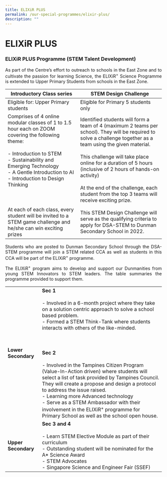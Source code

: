 ```yaml
---
title: ELIXiR PLUS
permalink: /our-special-programmes/elixir-plus/
description: ""
---
```

# ELIXiR PLUS

### ELIXiR PLUS Programme (STEM Talent Development)

<p style="text-align: justify;">As part of the Centre’s effort to outreach to schools in the East Zone and to cultivate the passion for learning Science, the ELIXiR<sup>+</sup> Science Programme is extended to Upper Primary Students from schools in the East Zone.</p>

| Introductory Class series        | STEM Design Challenge        |
|---------------------------------------------------------------------------------------------------------------------------------------------------------------------------------------------------------------------------------------------------------------------------------------------------------------------------------------------------------------------------|-------------------------------------------------------------------------------------------------------------------------------------------------------------------------------------------------------------------------------------------------------------------------------------------------------------------------------------------------------------------------------------------------------------------------------------------------------------------------------------------------------------------------|
| Eligible for: Upper Primary students               | Eligible for Primary 5 students only                |
| Comprises of 4 online modular classes of 1 to 1.5 hour each on ZOOM covering the following theme:<br><br>- Introduction to STEM<br>- Sustainability and Emerging Technology<br>- A Gentle Introduction to AI<br>- Introduction to Design Thinking<br><br><br><br>At each of each class, every student will be invited to a STEM game challenge and he/she can win exciting prizes | Identified students will form a team of 4 (maximum 2 teams per school). They will be required to solve a challenge together as a team using the given material.<br><br>This challenge will take place online for a duration of 5 hours (inclusive of 2 hours of hands-on activity)<br><br>At the end of the challenge, each student from the top 3 teams will receive exciting prize.<br><br>This STEM Design Challenge will serve as the qualifying criteria to apply for DSA-STEM to Dunman Secondary School in 2022. |

<p style="text-align: justify;">Students who are posted to Dunman Secondary School through the DSA-STEM programme will join a STEM related CCA as well as students in this CCA will be part of the ELIXiR<sup>+</sup> programme.</p>

<p style="text-align: justify;">The ELIXiR<sup>+</sup> program aims to develop and support our Dunmanities from young STEM Innovators to STEM leaders. The table summaries the programme provided to support them.</p>


|              |                           |
|------------------|-------------------------------------------------------------------------------------------------------------------------------------------------------------------------------------------------------------------------------------------------------------------------------------------------------------------------------------------------------------------------------------------------------------------------------------------------------------------------------------------------------------------------------------------------------------------------------------------------------------------------------------------------|
| **Lower Secondary**  | **Sec 1**<br><br>- Involved in a 6-month project where they take on a solution centric approach to solve a school based problem.<br>- Formed a STEM Think-Tank where students interacts with others of the like-minded.<br><br><br><br>**Sec 2**<br><br>- Involved in the Tampines Citizen Program (Value-In-Action driven) where students will select a list of task provided by Tampines Council. They will create a propose and design a protocol to address the issue raised.<br>- Learning more Advanced technology<br>- Serve as a STEM Ambassador with their involvement in the ELIXiR<sup>+</sup> programme for Primary School as well as the school open house.<br> |
|  **Upper Secondary** | **Sec 3 and 4**<br><br>- Learn STEM Elective Module as part of their curriculum<br>- Outstanding student will be nominated for the A* Science Award<br>- STEM Advocates<br>- Singapore Science and Engineer Fair (SSEF)                                                                   |